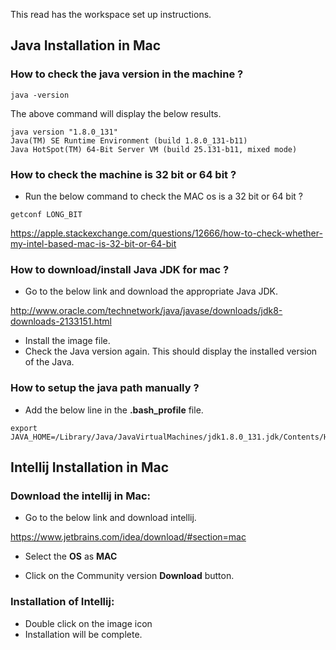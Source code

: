 This read has the workspace set up instructions.

## Java Installation in Mac

### How to check the java version in the machine ?

```
java -version
```

The above command will display the below results.  

```
java version "1.8.0_131"
Java(TM) SE Runtime Environment (build 1.8.0_131-b11)
Java HotSpot(TM) 64-Bit Server VM (build 25.131-b11, mixed mode)
```

### How to check the machine is 32 bit or 64 bit ?

- Run the below command to check the MAC os is a 32 bit or 64 bit ?

```
getconf LONG_BIT
```

https://apple.stackexchange.com/questions/12666/how-to-check-whether-my-intel-based-mac-is-32-bit-or-64-bit


### How to download/install Java JDK for mac ?

- Go to the below link and download the appropriate Java JDK.

http://www.oracle.com/technetwork/java/javase/downloads/jdk8-downloads-2133151.html

- Install the image file.
- Check the Java version again. This should display the installed version of the Java.

### How to setup the java path manually ?

- Add the below line in the **.bash_profile** file.

```
export JAVA_HOME=/Library/Java/JavaVirtualMachines/jdk1.8.0_131.jdk/Contents/Home
```

## Intellij Installation in Mac

### Download the intellij in Mac:

- Go to the below link and download intellij.

https://www.jetbrains.com/idea/download/#section=mac

- Select the **OS** as **MAC**

- Click on the Community version **Download** button.

### Installation of Intellij:

- Double click on the image icon
- Installation will be complete.
